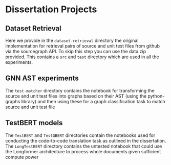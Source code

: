 # Dissertation Projects

## Dataset Retrieval
Here we provide in the `dataset-retrieval` directory the original implementation for retrieval pairs of source and unit test files from github via the sourcegraph API. 
To skip this step you can use the data.zip provided. This contains a `src` and `test` directory which are used in all the experiments.

## GNN AST experiments
The `test-matcher` directory contains the notebook for transforming the source and unit test files into graphs based on their AST (using the python-graphs library) 
and then using these for a graph classification task to match source and unit test file

## TestBERT models
The `TestBERT` and `TestGBERT` directories contain the notebooks used for conducting the code-to-code translation task as outlined in the dissertation. 
The `LongTestBERT` directory contains the untested notebook that could use the Longformer architecture to process whole documents given sufficient compute power
